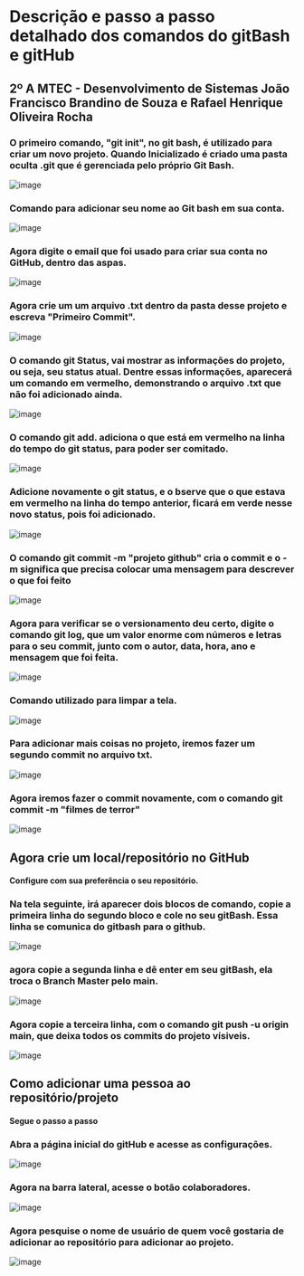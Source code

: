 <h1>Descrição e passo a passo detalhado dos comandos do gitBash e gitHub</h1>
<h2>2º A MTEC - Desenvolvimento de Sistemas
João Francisco Brandino de Souza e Rafael Henrique Oliveira Rocha</h2>

<h3>O primeiro comando, "git init", no git bash, é utilizado para criar um novo projeto. Quando Inicializado é criado uma pasta oculta .git que é gerenciada pelo próprio Git Bash.</h3>

![image](https://github.com/JBrandino/Atividade-Git/assets/163308110/7cb670f9-2b79-459b-89f1-c7ff10b83f89)

<h3>Comando para adicionar seu nome ao Git bash em sua conta.</h3>

![image](https://github.com/JBrandino/Atividade-Git/assets/163308110/9ef93c2f-ea95-4eba-9e4d-e5cedc500065)

<h3>Agora digite o email que foi usado para criar sua conta no GitHub, dentro das aspas.</h3>

![image](https://github.com/JBrandino/Atividade-Git/assets/163308110/0afe65f0-fc71-4c7c-85c4-7597591b9788)

<h3>Agora crie um um arquivo .txt dentro da pasta desse projeto e escreva "Primeiro Commit".</h3>

![image](https://github.com/JBrandino/Atividade-Git/assets/163308110/46159310-3230-4d89-b75d-1d0fa6d8758d)

<h3>O comando git Status, vai mostrar as informações do projeto, ou seja, seu status atual. Dentre essas informações, aparecerá um comando em vermelho, demonstrando o arquivo .txt que não foi adicionado ainda.</h3>

![image](https://github.com/JBrandino/Atividade-Git/assets/163308110/787e1607-5237-490e-b76f-4488b98b79cf)

<h3>O comando git add. adiciona o que está em vermelho na linha do tempo do git status, para poder ser comitado.</h3>

![image](https://github.com/JBrandino/Atividade-Git/assets/163308110/a61ea8bf-3a76-4ed4-8cb1-57b0600bab43)

<h3>Adicione novamente o git status, e o bserve que o que estava em vermelho na linha do tempo anterior, ficará em verde nesse novo status, pois foi adicionado.</h3>

![image](https://github.com/JBrandino/Atividade-Git/assets/163308110/787e1607-5237-490e-b76f-4488b98b79cf)

<h3>O comando git commit -m "projeto github" cria o commit e o -m significa que precisa colocar uma mensagem para descrever o que foi feito</h3>

![image](https://github.com/JBrandino/Atividade-Git/assets/163308110/8e53f4de-f28d-4b6a-98d6-b463e5ed6baa)

<h3> Agora para verificar se o versionamento deu certo, digite o comando git log, que um valor enorme com números e letras para o seu commit, junto com o autor, data, hora, ano e mensagem que foi feita.</h3>

![image](https://github.com/JBrandino/Atividade-Git/assets/163308110/795daf86-07a8-46f3-b2f6-f02fea5792fb)

<h3>Comando utilizado para limpar a tela.</h3>

![image](https://github.com/JBrandino/Atividade-Git/assets/163308110/5aae440b-710c-496e-b96b-f28062c22ad1)

<h3>Para adicionar mais coisas no projeto, iremos fazer um segundo commit no arquivo txt.</h3>

![image](https://github.com/JBrandino/Atividade-Git/assets/163308110/f5b2d153-54f3-4abf-9d3c-22979e3c140e)

<h3>Agora iremos fazer o commit novamente, com o comando git commit -m "filmes de terror"</h3>

![image](https://github.com/JBrandino/Atividade-Git/assets/163308110/0f2f9009-3a46-46fb-84cf-a913a82a66cc)

<h2>Agora crie um local/repositório no GitHub</h2>
<h4>Configure com sua preferência o seu repositório.</h4>
<h3>Na tela seguinte, irá aparecer dois blocos de comando, copie a primeira linha do segundo bloco e cole no seu gitBash. Essa linha se comunica do gitbash para o github.</h3>

![image](https://github.com/JBrandino/Atividade-Git/assets/163308110/3f2b1232-b2ac-4bc0-9e5d-99e4420489d5)

<h3>agora copie a segunda linha e dê enter em seu gitBash, ela troca o Branch Master pelo main.</h3>

![image](https://github.com/JBrandino/Atividade-Git/assets/163308110/77f7025b-0e7a-445c-9a04-e4b062f919dd)

<h3>Agora copie a terceira linha, com o comando git push -u origin main, que deixa todos os commits do projeto vísiveis.</h3>

![image](https://github.com/JBrandino/Atividade-Git/assets/163308110/b2e45866-c61b-4181-9971-2f01c631cd5f)

<h2>Como adicionar uma pessoa ao repositório/projeto</h2>
<h4>Segue o passo a passo</h4>
<h3>Abra a página inicial do gitHub e acesse as configurações.</h3>

![image](https://github.com/JBrandino/Atividade-Git/assets/163308110/b27797c0-5d9c-4edd-b2d6-d74daa2e5986)

<h3>Agora na barra lateral, acesse o botão colaboradores.</h3>

![image](https://github.com/JBrandino/Atividade-Git/assets/163308110/6dcd6ade-a5b0-4858-ae4f-fd2ced4e6147)

<h3>Agora pesquise o nome de usuário de quem você gostaria de adicionar ao repositório para adicionar ao projeto.</h3>

![image](https://github.com/JBrandino/Atividade-Git/assets/163308110/f1081c23-a5ac-4ffc-83dd-e43b30364946)



